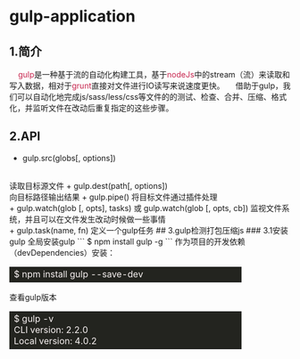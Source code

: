 # gulp-application

## 1.简介
  &nbsp;&nbsp;&nbsp;&nbsp;<font color="#c7254e">gulp</font>是一种基于流的自动化构建工具，基于<font color="#c7254e">nodeJs</font>中的stream（流）来读取和写入数据，相对于<font color="#c7254e">grunt</font>直接对文件进行IO读写来说速度更快。
  &nbsp;&nbsp;&nbsp;&nbsp;借助于gulp，我们可以自动化地完成js/sass/less/css等文件的的测试、检查、合并、压缩、格式化，并监听文件在改动后重复指定的这些步骤。
 ## 2.API
  + gulp.src(globs[, options])
  <br>
  读取目标源文件
+ gulp.dest(path[, options])
<br>
向目标路径输出结果
+ gulp.pipe()
将目标文件通过插件处理
<br>
+ gulp.watch(glob [, opts], tasks) 或 gulp.watch(glob [, opts, cb])
监视文件系统，并且可以在文件发生改动时候做一些事情
<br>
+ gulp.task(name, fn)
定义一个gulp任务
## 3.gulp检测打包压缩js
### 3.1安装gulp
 全局安装gulp
```
$ npm install gulp -g
```
作为项目的开发依赖（devDependencies）安装：
<table><tr><td width=400 bgcolor=#23241f><font color=#f8f2f2>
$ npm install gulp --save-dev
</font></td></tr></table>
查看gulp版本
<table><tr><td width=400 bgcolor=#23241f><font color=#f8f2f2>
$ gulp -v
<br>
CLI version:  2.2.0
<br>
Local version: 4.0.2
</font></td></tr></table>


  
  

